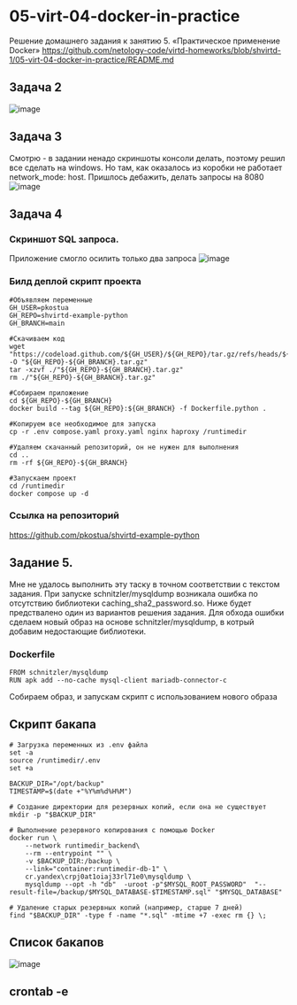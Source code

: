 # 05-virt-04-docker-in-practice
Решение домашнего задания к занятию 5. «Практическое применение Docker»
https://github.com/netology-code/virtd-homeworks/blob/shvirtd-1/05-virt-04-docker-in-practice/README.md
## Задача 2
![image](https://github.com/user-attachments/assets/2cf7a25f-df2a-48a7-a701-a6e04d9350f3)
## Задача 3
Смотрю - в задании ненадо скриншоты консоли делать, поэтому решил все сделать на windows. Но там, как оказалось из коробки не работает network_mode: host. Пришлось дебажить, делать запросы на 8080
![image](https://github.com/user-attachments/assets/29256f5f-dc10-435a-9df5-3f16b73eceda)
## Задача 4
### Скриншот  SQL запроса. 
Приложение смогло осилить только два запроса 
![image](https://github.com/user-attachments/assets/f90272c0-e78a-4a17-8fba-20c969779e5c)
### Билд деплой скрипт проекта
```
#Объявляем переменные
GH_USER=pkostua
GH_REPO=shvirtd-example-python
GH_BRANCH=main

#Скачиваем код
wget "https://codeload.github.com/${GH_USER}/${GH_REPO}/tar.gz/refs/heads/${GH_BRANCH}" -O "${GH_REPO}-${GH_BRANCH}.tar.gz"
tar -xzvf ./"${GH_REPO}-${GH_BRANCH}.tar.gz"
rm ./"${GH_REPO}-${GH_BRANCH}.tar.gz"

#Собираем приложение
cd ${GH_REPO}-${GH_BRANCH}
docker build --tag ${GH_REPO}:${GH_BRANCH} -f Dockerfile.python .

#Копируем все необходимое для запуска
cp -r .env compose.yaml proxy.yaml nginx haproxy /runtimedir

#Удаляем скачанный репозиторий, он не нужен для выполнения
cd ..
rm -rf ${GH_REPO}-${GH_BRANCH}

#Запускаем проект
cd /runtimedir
docker compose up -d
```
### Ссылка на репозиторий
https://github.com/pkostua/shvirtd-example-python

## Задание 5.
Мне не удалось выполнить эту таску в точном соответствии с текстом задания. При запуске schnitzler/mysqldump возникала ошибка по отсутствию библиотеки caching_sha2_password.so.  Ниже будет предствалено один из вариантов решения задания.
Для обхода ошибки сделаем новый образ на основе schnitzler/mysqldump, в котрый добавим недостающие библиотеки.
### Dockerfile
```
FROM schnitzler/mysqldump
RUN apk add --no-cache mysql-client mariadb-connector-c
```
Собираем образ, и запускам скрипт с использованием нового образа
## Скрипт бакапа
```
# Загрузка переменных из .env файла
set -a
source /runtimedir/.env
set +a

BACKUP_DIR="/opt/backup"
TIMESTAMP=$(date +"%Y%m%d%H%M")

# Создание директории для резервных копий, если она не существует
mkdir -p "$BACKUP_DIR"

# Выполнение резервного копирования с помощью Docker
docker run \
    --network runtimedir_backend\
    --rm --entrypoint "" \
    -v $BACKUP_DIR:/backup \
    --link="container:runtimedir-db-1" \
    cr.yandex\crpj0at1oiaj33rl71e0\mysqldump \
    mysqldump --opt -h "db"  -uroot -p"$MYSQL_ROOT_PASSWORD"  "--result-file=/backup/$MYSQL_DATABASE-$TIMESTAMP.sql" "$MYSQL_DATABASE"

# Удаление старых резервных копий (например, старше 7 дней)
find "$BACKUP_DIR" -type f -name "*.sql" -mtime +7 -exec rm {} \;
```
## Список бакапов
![image](https://github.com/user-attachments/assets/b20b2c43-c307-4d11-bbfb-90c1df102750)
## crontab -e
